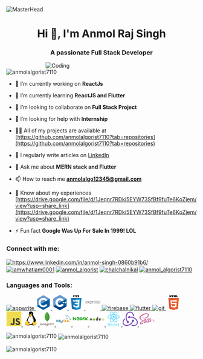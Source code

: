 ![MasterHead](https://raw.githubusercontent.com/robiot/robiot/main/jump.gif)
<h1 align="center">Hi 👋, I'm Anmol Raj Singh</h1>
<h3 align="center">A passionate Full Stack Developer</h3>
<img align="right" alt="Coding" width="400" src="https://cdn.dribbble.com/users/1162077/screenshots/3848914/programmer.gif">

<p align="left"> <img src="https://komarev.com/ghpvc/?username=anmolalgorist7110&label=Profile%20views&color=0e75b6&style=flat" alt="anmolalgorist7110" /> </p>


- 🔭 I’m currently working on **ReactJs**

- 🌱 I’m currently learning **ReactJS and Flutter**

- 👯 I’m looking to collaborate on **Full Stack Project**

- 🤝 I’m looking for help with **Internship**

- 👨‍💻 All of my projects are available at [https://github.com/anmolalgorist7110?tab=repositories](https://github.com/anmolalgorist7110?tab=repositories)

- 📝 I regularly write articles on [LinkedIn](LinkedIn)

- 💬 Ask me about **MERN stack and Flutter**

- 📫 How to reach me **anmolalgo12345@gmail.com**

- 📄 Know about my experiences [https://drive.google.com/file/d/1Jeqnr7RDki5EYW73SfBf9fuTe6KoZjem/view?usp=share_link](https://drive.google.com/file/d/1Jeqnr7RDki5EYW73SfBf9fuTe6KoZjem/view?usp=share_link)

- ⚡ Fun fact **Google Was Up For Sale In 1999! LOL**

<h3 align="left">Connect with me:</h3>
<p align="left">
<a href="https://linkedin.com/in/https://www.linkedin.com/in/anmol-singh-0860b91b6/" target="blank"><img align="center" src="https://raw.githubusercontent.com/rahuldkjain/github-profile-readme-generator/master/src/images/icons/Social/linked-in-alt.svg" alt="https://www.linkedin.com/in/anmol-singh-0860b91b6/" height="30" width="40" /></a>
<a href="https://instagram.com/iamwhatiam0001" target="blank"><img align="center" src="https://raw.githubusercontent.com/rahuldkjain/github-profile-readme-generator/master/src/images/icons/Social/instagram.svg" alt="iamwhatiam0001" height="30" width="40" /></a>
<a href="https://www.codechef.com/users/anmol_algorist" target="blank"><img align="center" src="https://cdn.jsdelivr.net/npm/simple-icons@3.1.0/icons/codechef.svg" alt="anmol_algorist" height="30" width="40" /></a>
<a href="https://www.leetcode.com/chalchalnikal" target="blank"><img align="center" src="https://raw.githubusercontent.com/rahuldkjain/github-profile-readme-generator/master/src/images/icons/Social/leet-code.svg" alt="chalchalnikal" height="30" width="40" /></a>
<a href="https://auth.geeksforgeeks.org/user/anmol_algorist7110" target="blank"><img align="center" src="https://raw.githubusercontent.com/rahuldkjain/github-profile-readme-generator/master/src/images/icons/Social/geeks-for-geeks.svg" alt="anmol_algorist7110" height="30" width="40" /></a>
</p>

<h3 align="left">Languages and Tools:</h3>
<p align="left"> <a href="https://appwrite.io" target="_blank" rel="noreferrer"> <img src="https://www.vectorlogo.zone/logos/appwriteio/appwriteio-icon.svg" alt="appwrite" width="40" height="40"/> </a> <a href="https://www.cprogramming.com/" target="_blank" rel="noreferrer"> <img src="https://raw.githubusercontent.com/devicons/devicon/master/icons/c/c-original.svg" alt="c" width="40" height="40"/> </a> <a href="https://www.w3schools.com/cpp/" target="_blank" rel="noreferrer"> <img src="https://raw.githubusercontent.com/devicons/devicon/master/icons/cplusplus/cplusplus-original.svg" alt="cplusplus" width="40" height="40"/> </a> <a href="https://www.w3schools.com/css/" target="_blank" rel="noreferrer"> <img src="https://raw.githubusercontent.com/devicons/devicon/master/icons/css3/css3-original-wordmark.svg" alt="css3" width="40" height="40"/> </a> <a href="https://expressjs.com" target="_blank" rel="noreferrer"> <img src="https://raw.githubusercontent.com/devicons/devicon/master/icons/express/express-original-wordmark.svg" alt="express" width="40" height="40"/> </a> <a href="https://firebase.google.com/" target="_blank" rel="noreferrer"> <img src="https://www.vectorlogo.zone/logos/firebase/firebase-icon.svg" alt="firebase" width="40" height="40"/> </a> <a href="https://flutter.dev" target="_blank" rel="noreferrer"> <img src="https://www.vectorlogo.zone/logos/flutterio/flutterio-icon.svg" alt="flutter" width="40" height="40"/> </a> <a href="https://git-scm.com/" target="_blank" rel="noreferrer"> <img src="https://www.vectorlogo.zone/logos/git-scm/git-scm-icon.svg" alt="git" width="40" height="40"/> </a> <a href="https://www.w3.org/html/" target="_blank" rel="noreferrer"> <img src="https://raw.githubusercontent.com/devicons/devicon/master/icons/html5/html5-original-wordmark.svg" alt="html5" width="40" height="40"/> </a> <a href="https://developer.mozilla.org/en-US/docs/Web/JavaScript" target="_blank" rel="noreferrer"> <img src="https://raw.githubusercontent.com/devicons/devicon/master/icons/javascript/javascript-original.svg" alt="javascript" width="40" height="40"/> </a> <a href="https://www.linux.org/" target="_blank" rel="noreferrer"> <img src="https://raw.githubusercontent.com/devicons/devicon/master/icons/linux/linux-original.svg" alt="linux" width="40" height="40"/> </a> <a href="https://www.mongodb.com/" target="_blank" rel="noreferrer"> <img src="https://raw.githubusercontent.com/devicons/devicon/master/icons/mongodb/mongodb-original-wordmark.svg" alt="mongodb" width="40" height="40"/> </a> <a href="https://www.mysql.com/" target="_blank" rel="noreferrer"> <img src="https://raw.githubusercontent.com/devicons/devicon/master/icons/mysql/mysql-original-wordmark.svg" alt="mysql" width="40" height="40"/> </a> <a href="https://www.nginx.com" target="_blank" rel="noreferrer"> <img src="https://raw.githubusercontent.com/devicons/devicon/master/icons/nginx/nginx-original.svg" alt="nginx" width="40" height="40"/> </a> <a href="https://nodejs.org" target="_blank" rel="noreferrer"> <img src="https://raw.githubusercontent.com/devicons/devicon/master/icons/nodejs/nodejs-original-wordmark.svg" alt="nodejs" width="40" height="40"/> </a> <a href="https://reactjs.org/" target="_blank" rel="noreferrer"> <img src="https://raw.githubusercontent.com/devicons/devicon/master/icons/react/react-original-wordmark.svg" alt="react" width="40" height="40"/> </a> <a href="https://redux.js.org" target="_blank" rel="noreferrer"> <img src="https://raw.githubusercontent.com/devicons/devicon/master/icons/redux/redux-original.svg" alt="redux" width="40" height="40"/> </a> <a href="https://sass-lang.com" target="_blank" rel="noreferrer"> <img src="https://raw.githubusercontent.com/devicons/devicon/master/icons/sass/sass-original.svg" alt="sass" width="40" height="40"/> </a> </p>

<p><img align="left" src="https://github-readme-stats.vercel.app/api/top-langs?username=anmolalgorist7110&show_icons=true&locale=en&layout=compact" alt="anmolalgorist7110" /></p>

<p>&nbsp;<img align="center" src="https://github-readme-stats.vercel.app/api?username=anmolalgorist7110&show_icons=true&locale=en" alt="anmolalgorist7110" /></p>

<p><img align="center" src="https://github-readme-streak-stats.herokuapp.com/?user=anmolalgorist7110&" alt="anmolalgorist7110" /></p>
